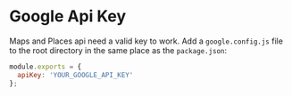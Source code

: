 # Google Api Key 

Maps and Places api need a valid key to work. Add a `google.config.js` file to the root directory in the same place as the `package.json`:

```javascript
module.exports = {
  apiKey: 'YOUR_GOOGLE_API_KEY'
};
```